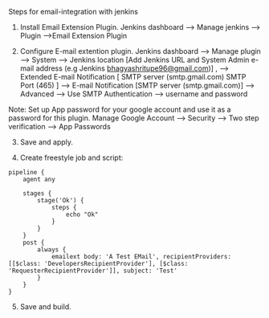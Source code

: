 Steps for email-integration with jenkins

1. Install Email Extension Plugin. 
Jenkins dashboard --> Manage jenkins --> Plugin -->Email Extension Plugin 

2. Configure E-mail extention plugin. 
Jenkins dashboard --> Manage plugin --> System --> Jenkins location [Add Jenkins URL and System Admin e-mail address (e.g Jenkins <bhagyashritupe96@gmail.com>)] ,  --> Extended E-mail Notification [ SMTP server (smtp.gmail.com) SMTP Port (465) ] --> E-mail Notification [SMTP server (smtp.gmail.com)] --> Advanced --> Use SMTP Authentication 
--> username and password

Note: Set up App password for your google account and use it as a password for this plugin.
Manage Google Account --> Security --> Two step verification --> App Passwords 

3. Save and apply.

4. Create freestyle job and script:
```
pipeline {
    agent any
     
    stages {
        stage('Ok') {
            steps {
                echo "Ok"
            }
        }
    }
    post {
        always {
            emailext body: 'A Test EMail', recipientProviders: [[$class: 'DevelopersRecipientProvider'], [$class: 'RequesterRecipientProvider']], subject: 'Test'
        }
    }
}
```
5. Save and build.
